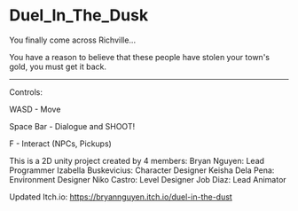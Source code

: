 # Duel_In_The_Dusk

You finally come across Richville...

You have a reason to believe that these people have stolen your town's gold, you must get it back.

-----

Controls:

WASD - Move

Space Bar - Dialogue and SHOOT!

F - Interact (NPCs, Pickups)

This is a 2D unity project created by 4 members:
Bryan Nguyen: Lead Programmer
Izabella Buskevicius: Character Designer
Keisha Dela Pena: Environment Designer
Niko Castro: Level Designer
Job Diaz: Lead Animator 

Updated Itch.io: 
https://bryannguyen.itch.io/duel-in-the-dust
